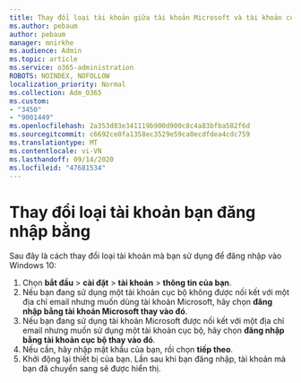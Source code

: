 ```yaml
---
title: Thay đổi loại tài khoản giữa tài khoản Microsoft và tài khoản cục bộ
ms.author: pebaum
author: pebaum
manager: mnirkhe
ms.audience: Admin
ms.topic: article
ms.service: o365-administration
ROBOTS: NOINDEX, NOFOLLOW
localization_priority: Normal
ms.collection: Adm_O365
ms.custom:
- "3450"
- "9001449"
ms.openlocfilehash: 2a353d83e341119b900d900c8c4a83bfba582f6d
ms.sourcegitcommit: c6692ce0fa1358ec3529e59ca0ecdfdea4cdc759
ms.translationtype: MT
ms.contentlocale: vi-VN
ms.lasthandoff: 09/14/2020
ms.locfileid: "47681534"
---
```

# <a name="change-the-account-type-that-you-sign-in-with"></a>Thay đổi loại tài khoản bạn đăng nhập bằng

Sau đây là cách thay đổi loại tài khoản mà bạn sử dụng để đăng nhập vào Windows 10:

1. Chọn **bắt đầu**  >  **cài đặt**  >  **tài khoản**  >  **thông tin của bạn**.
2. Nếu bạn đang sử dụng một tài khoản cục bộ không được nối kết với một địa chỉ email nhưng muốn dùng tài khoản Microsoft, hãy chọn **đăng nhập bằng tài khoản Microsoft thay vào đó**.
3. Nếu bạn đang sử dụng tài khoản Microsoft được nối kết với một địa chỉ email nhưng muốn sử dụng một tài khoản cục bộ, hãy chọn **đăng nhập bằng tài khoản cục bộ thay vào đó**.
4. Nếu cần, hãy nhập mật khẩu của bạn, rồi chọn **tiếp theo**.
5. Khởi động lại thiết bị của bạn. Lần sau khi bạn đăng nhập, tài khoản mà bạn đã chuyển sang sẽ được hiển thị.